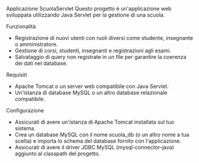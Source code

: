 Applicazione ScuolaServlet
Questo progetto è un'applicazione web sviluppata utilizzando Java Servlet per la gestione di una scuola.

Funzionalità
- Registrazione di nuovi utenti con ruoli diversi come studente, insegnante o amministratore.
- Gestione di corsi, studenti, insegnanti e registrazioni agli esami.
- Salvataggio di query non registrate in un file per garantire la coerenza dei dati nel database.

Requisiti
- Apache Tomcat o un server web compatibile con Java Servlet.
- Un'istanza di database MySQL o un altro database relazionale compatibile.

Configurazione
- Assicurati di avere un'istanza di Apache Tomcat installata sul tuo sistema.
- Crea un database MySQL con il nome scuola_db (o un altro nome a tua scelta) e importa lo schema del database fornito con l'applicazione.
- Assicurati di avere il driver JDBC MySQL (mysql-connector-java) aggiunto al classpath del progetto.

